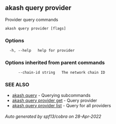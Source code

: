 ## akash query provider

Provider query commands

```
akash query provider [flags]
```

### Options

```
  -h, --help   help for provider
```

### Options inherited from parent commands

```
      --chain-id string   The network chain ID
```

### SEE ALSO

* [akash query](akash_query.md)	 - Querying subcommands
* [akash query provider get](akash_query_provider_get.md)	 - Query provider
* [akash query provider list](akash_query_provider_list.md)	 - Query for all providers

###### Auto generated by spf13/cobra on 28-Apr-2022
